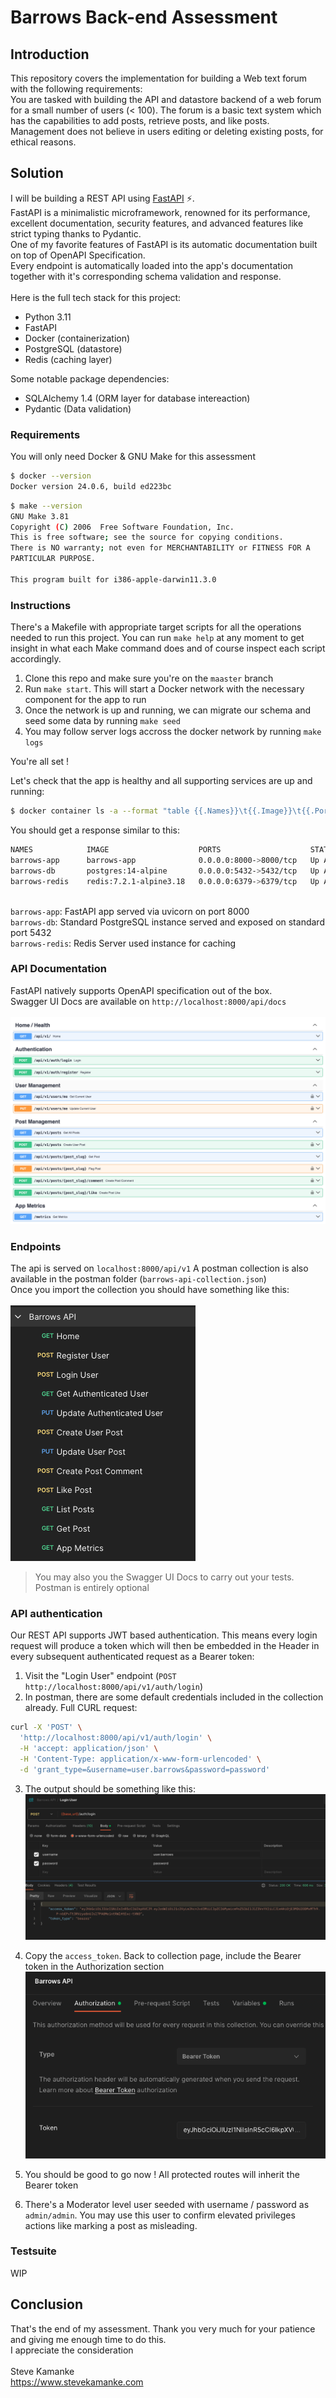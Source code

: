 # Barrows Back-end Assessment

## Introduction
This repository covers the implementation for building a Web text forum with the following requirements:  
You are tasked with building the API and datastore backend of a web forum for a small number
of users (< 100). The forum is a basic text system which has the capabilities to add posts,
retrieve posts, and like posts. Management does not believe in users editing or deleting existing
posts, for ethical reasons.

## Solution
I will be building a REST API using [FastAPI](https://fastapi.tiangolo.com/) :zap:.  
FastAPI is a minimalistic microframework, renowned for its performance, excellent documentation, security features, and advanced features like strict typing thanks to Pydantic.  
One of my favorite features of FastAPI is its automatic documentation built on top of OpenAPI Specification.  
Every endpoint is automatically loaded into the app's documentation together with it's corresponding schema validation and response.  
\
Here is the full tech stack for this project:
- Python 3.11
- FastAPI
- Docker (containerization)
- PostgreSQL (datastore)
- Redis (caching layer)

Some notable package dependencies:
- SQLAlchemy 1.4 (ORM layer for database intereaction)
- Pydantic (Data validation)

### Requirements
You will only need Docker & GNU Make for this assessment   
```bash
$ docker --version
Docker version 24.0.6, build ed223bc
```
````bash
$ make --version
GNU Make 3.81
Copyright (C) 2006  Free Software Foundation, Inc.
This is free software; see the source for copying conditions.
There is NO warranty; not even for MERCHANTABILITY or FITNESS FOR A
PARTICULAR PURPOSE.

This program built for i386-apple-darwin11.3.0
````

### Instructions
There's a Makefile with appropriate target scripts for all the operations needed to run this project. You can run `make help` at any moment to get insight in what each Make command does and of course inspect each script accordingly.

1. Clone this repo and make sure you're on the `maaster` branch
2. Run `make start`. This will start a Docker network with the necessary component for the app to run
3. Once the network is up and running, we can migrate our schema and seed some data by running `make seed`
4. You may follow server logs accross the docker network by running `make logs`  

You're all set !

Let's check that the app is healthy and all supporting services are up and running:  
```bash
$ docker container ls -a --format "table {{.Names}}\t{{.Image}}\t{{.Ports}}\t{{.Status}}"
```
You should get a response similar to this:
```bash
NAMES            IMAGE                    PORTS                    STATUS
barrows-app      barrows-app              0.0.0.0:8000->8000/tcp   Up About a minute
barrows-db       postgres:14-alpine       0.0.0.0:5432->5432/tcp   Up About a minute (healthy)
barrows-redis    redis:7.2.1-alpine3.18   0.0.0.0:6379->6379/tcp   Up About a minute (healthy)
```
 \
`barrows-app`: FastAPI app served via uvicorn on port 8000  
`barrows-db`: Standard PostgreSQL instance served and exposed on standard port 5432  
`barrows-redis`: Redis Server used instance for caching  

### API Documentation
FastAPI natively supports OpenAPI specification out of the box.  
Swagger UI Docs are available on `http://localhost:8000/api/docs` 
\
\
![image](./assets/barrows-api-docs.png)

### Endpoints
The api is served on `localhost:8000/api/v1`
A postman collection is also available in the postman folder (`barrows-api-collection.json`)  
Once you import the collection you should have something like this:  
\
![image](./assets/barrows-postman-collection.png)
> You may also you the Swagger UI Docs to carry out your tests. Postman is entirely optional
### API  authentication
Our REST API supports JWT based authentication. This means every login request will produce a token which will then be embedded in the Header in every subsequent authenticated request as a Bearer token:  
1. Visit the "Login User" endpoint (`POST http://localhost:8000/api/v1/auth/login`)
2. In postman, there are some default credentials included in the collection already. Full CURL request:
```bash
curl -X 'POST' \
  'http://localhost:8000/api/v1/auth/login' \
  -H 'accept: application/json' \
  -H 'Content-Type: application/x-www-form-urlencoded' \
  -d 'grant_type=&username=user.barrows&password=password'
```
3. The output should be something like this:
![image](./assets/barrows-api-login-request.png)  

4. Copy the `access_token`. Back to collection page, include the Bearer token in the Authorization section
![image](./assets/barrows-api-auth-token.png)
5. You should be good to go now ! All protected routes will inherit the Bearer token
6. There's a Moderator level user seeded with username / password as `admin/admin`. You may use this user to confirm elevated privileges actions like marking a post as misleading.

### Testsuite
WIP

## Conclusion
That's the end of my assessment. Thank you very much for your patience and giving me enough time to do this.  
I appreciate the consideration  
\
Steve Kamanke  
https://www.stevekamanke.com
